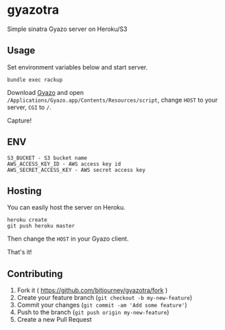# gyazotra

Simple sinatra Gyazo server on Heroku/S3

## Usage

Set environment variables below and start server.

```
bundle exec rackup
```

Download [Gyazo](https://gyazo.com/ja) and open `/Applications/Gyazo.app/Contents/Resources/script`,
change `HOST` to your server, `CGI` to `/`.

Capture!

## ENV

```
S3_BUCKET - S3 bucket name
AWS_ACCESS_KEY_ID - AWS access key id
AWS_SECRET_ACCESS_KEY - AWS secret access key
```

## Hosting

You can easily host the server on Heroku.

```
heroku create
git push heroku master
```

Then change the `HOST` in your Gyazo client.

That's it!

## Contributing

1. Fork it ( https://github.com/bitjourney/gyazotra/fork )
2. Create your feature branch (`git checkout -b my-new-feature`)
3. Commit your changes (`git commit -am 'Add some feature'`)
4. Push to the branch (`git push origin my-new-feature`)
5. Create a new Pull Request
